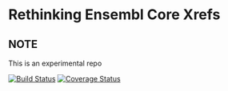 # Rethinking Ensembl Core Xrefs

## NOTE

This is an experimental repo

[![Build Status](https://travis-ci.org/Ensembl/ensembl-xref.png?branch=master)][travis]
[![Coverage Status](https://coveralls.io/repos/github/Ensembl/ensembl-xref/badge.svg?branch=master)][coveralls]

[travis]: https://travis-ci.org/Ensembl/ensembl-xref
[coveralls]: https://coveralls.io/github/Ensembl/ensembl-xref?branch=master
